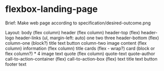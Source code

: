 # flexbox-landing-page

Brief:
Make web page according to specification/desired-outcome.png

Layout:
body (flex column)
    header (flex column)
        header-top (flex)
            header-logo
            header-links (ul, margin-left: auto)
                one
                two
                three
        header-bottom (flex)
            column-one (block?)
                title
                text
                button
            column-two
                image
    content (flex column)
        information (flex column)
            title
            cards (flex - wrap?)
                card (block or flex column?) * 4
                    image
                    text
        quote (flex column)
            quote-text
            quote-author
        call-to-action-container (flex)
            call-to-action-box (flex)
                text
                    title
                    text
                button
    footer
        text